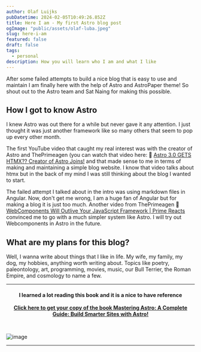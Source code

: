```yaml
---
author: Olaf Luijks
pubDatetime: 2024-02-05T10:49:26.852Z
title: Here I am - My first Astro blog post
ogImage: "public/assets/olaf-luba.jpeg"
slug: here-i-am
featured: false
draft: false
tags:
  - personal
description: How you will learn who I am and what I like
---
```


After some failed attempts to build a nice blog that is easy to use and maintain I am finally here with the help of Astro and AstroPaper theme! So shout out to the Astro team and Sat Naing for making this possible.

## How I got to know Astro

I knew Astro was out there for a while but never gave it any attention. I just thought it was just another framework like so many others that seem to pop up every other month.

The first YouTube video that caught my real interest was with the creator of Astro and ThePrimeagen (you can watch that video here: 🔗 [Astro 3.0 GETS HTMX?? Creator of Astro Joins!](https://www.youtube.com/watch?v=X71OVbqt614) and that made sense to me in terms of making and maintaining a simple blog website. I know that video talks about htmx but in the back of my mind I was still thinking about the blog I wanted to start.

The failed attempt I talked about in the intro was using markdown files in Angular. Now, don't get me wrong, I am a huge fan of Angular but for making a blog it is just too much. Another video from ThePrimeagen 🔗 [WebComponents Will Outlive Your JavaScript Framework | Prime Reacts](https://www.youtube.com/watch?v=1vF6puwX3bE&t=1529s) convinced me to go with a much simpler system like Astro. I will try out Webcomponents in Astro in the future.

## What are my plans for this blog?

Well, I wanna write about things that I like in life. My wife, my family, my dog, my hobbies, anything worth writing about. Topics like poetry, paleontology, art, programming, movies, music, our Bull Terrier, the Roman Empire, and cosmology to name a few.

---

<h4 style="text-align: center; padding-bottom: 26px;">
I learned a lot reading this book and it is a nice to have reference<br /><br />
  <a 
    href="https://amzn.to/43TC4Wa" target="_blank">Click here to get your copy of the book Mastering Astro: A Complete Guide: Build Smarter Sites with Astro! 
  </a>
</h4>

![image](@/assets/images/astro-framework.jpg)

---
